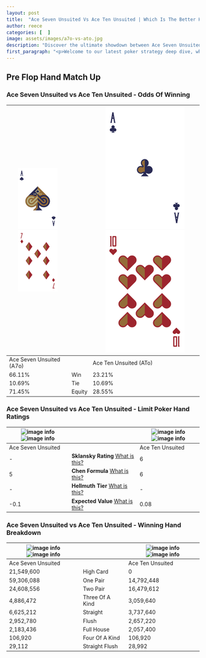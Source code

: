 ```yaml
---
layout: post
title:  "Ace Seven Unsuited Vs Ace Ten Unsuited | Which Is The Better Hand In Poker? A Complete Guide"
author: reece
categories: [  ]
image: assets/images/a7o-vs-ato.jpg
description: "Discover the ultimate showdown between Ace Seven Unsuited and Ace Ten Unsuited in poker! Uncover the odds, strategies, and scenarios where one hand triumphs over the other. Get ready to up your poker game with this thrilling analysis."
first_paragraph: "<p>Welcome to our latest poker strategy deep dive, where we're pitting two distinct hands against each other in a high-stakes showdown: Ace Seven Unsuited vs Ace Ten Unsuited.</p><p>In the dynamic world of poker, every decision counts, and knowing which hand holds the upper hand is key to your success at the table.</p><p>In this article, we'll dissect these two hands, explore the scenarios where one dominates the other, and equip you with the knowledge to make strategic choices that can tip the odds in your favor.</p><p>Get ready to unravel the intriguing dynamics of these poker hands and elevate your game to new heights.</p>"
---
```




[comment]: # (sp0)

## Pre Flop Hand Match Up

<div class="table hand-ratings" markdown="1"> 



### Ace Seven Unsuited vs Ace Ten Unsuited - Odds Of Winning


    
| ![image info](assets/images/hand1/a.png) ![image info](assets/images/hand1/7o.png) |  | ![image info](assets/images/hand2/a.png) ![image info](assets/images/hand2/to.png) |
| -------- | -------- | -------- |
| Ace Seven Unsuited (A7o) |  | Ace Ten Unsuited (ATo) |
| 66.11% | Win | 23.21% |
| 10.69% | Tie | 10.69% |
| 71.45% | Equity | 28.55% |




[comment]: # (sp1)



### Ace Seven Unsuited vs Ace Ten Unsuited - Limit Poker Hand Ratings


    
| ![image info](https://www.riverpairs.com/assets/images/hand1/a.png) ![image info](https://www.riverpairs.com/assets/images/hand1/7o.png) |  | ![image info](https://www.riverpairs.com/assets/images/hand2/a.png) ![image info](https://www.riverpairs.com/assets/images/hand2/to.png) |
| -------- | -------- | -------- |
| Ace Seven Unsuited |  | Ace Ten Unsuited |
| - | **Sklansky Rating** [What is this?](/sklansky-rating-explained) | 6 |
| 5 | **Chen Formula** [What is this?](/chen-formula-explained) | 6 |
| - | **Hellmuth Tier** [What is this?](/Hellmuth-tier-explained) | - |
| -0.1 | **Expected Value** [What is this?](/expected-value-explained) | 0.08 |




[comment]: # (sp2)



### Ace Seven Unsuited vs Ace Ten Unsuited - Winning Hand Breakdown


    
| ![image info](https://www.riverpairs.com/assets/images/hand1/a.png) ![image info](https://www.riverpairs.com/assets/images/hand1/7o.png) |  | ![image info](https://www.riverpairs.com/assets/images/hand2/a.png) ![image info](https://www.riverpairs.com/assets/images/hand2/to.png) |
| -------- | -------- | -------- |
| Ace Seven Unsuited |  | Ace Ten Unsuited |
| 21,549,600 | High Card | 0 |
| 59,306,088 | One Pair | 14,792,448 |
| 24,608,556 | Two Pair | 16,479,612 |
| 4,886,472 | Three Of A Kind | 3,059,640 |
| 6,625,212 | Straight | 3,737,640 |
| 2,952,780 | Flush | 2,657,220 |
| 2,183,436 | Full House | 2,057,400 |
| 106,920 | Four Of A Kind | 106,920 |
| 29,112 | Straight Flush | 28,992 |




[comment]: # (sp3)



</div>

[comment]: # (sp4)



[comment]: # (sp5)

